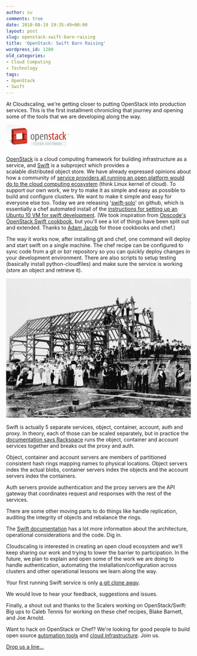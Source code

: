 ```yaml
---
author: su
comments: true
date: 2010-08-19 19:35:49+00:00
layout: post
slug: openstack-swift-barn-raising
title: 'OpenStack: Swift Barn Raising'
wordpress_id: 1280
old_categories:
- Cloud Computing
- Technology
tags:
- OpenStack
- Swift
---
```


At Cloudscaling, we're getting closer to putting OpenStack into production services. This is the first installment chronicling that journey and opening some of the tools that we are developing along the way.

[![OpenStack](/assets/media/2010/08/OpenStack-Logo.png)](http://openstack.org)

[OpenStack](http://openstack.org/) is a cloud computing framework for building infrastructure as a service, and [Swift](https://launchpad.net/~swift) is a subproject which provides a scalable distributed object store. We have already expressed opinions about how a community of [service providers all running an open platform would do to the cloud computing ecosystem](http://cloudscaling.com/blog/cloud-computing/does-openstack-change-the-cloud-game) (think Linux kernel of cloud). To support our own work, we try to make it as simple and easy as possible to build and configure clusters. We want to make it simple and easy for everyone else too. Today we are releasing '[swift-solo](https://github.com/cloudscaling/swift-solo)' on github, which is essentially a chef automated install of the [instructions for setting up an Ubuntu 10 VM for swift development](http://swift.openstack.org/development_saio.html). (We took inspiration from [Opscode's OpenStack Swift cookbook](http://github.com/opscode/openstack-cookbooks/tree/master/cookbooks/swift/), but you'll see a lot of things have been split out and extended. Thanks to [Adam Jacob](http://twitter.com/adamhjk) for those cookbooks and chef.)

The way it works now, after installing git and chef, one command will deploy and start swift on a single machine. The chef recipe can be configured to sync code from a git or bzr repository so you can quickly deploy changes in your development environment. There are also scripts to setup testing (basically install python-cloudfiles) and make sure the service is working (store an object and retrieve it).

![old fashion barn raising](/assets/media/2010/08/old-fashion-barn-raising.jpeg)

Swift is actually 5 separate services, object, container, account, auth and proxy. In theory, each of those can be scaled separately, but in practice the [documentation says Rackspace](http://swift.openstack.org/deployment_guide.html) runs the object, container and account services together and breaks out the proxy and auth.

Object, container and account servers are members of partitioned consistent hash rings mapping names to physical locations. Object servers index the actual blobs, container servers index the objects and the account servers index the containers.

Auth servers provide authentication and the proxy servers are the API gateway that coordinates request and responses with the rest of the services.

There are some other moving parts to do things like handle replication, auditing the integrity of objects and rebalance the rings.

The [Swift documentation](http://swift.openstack.org/) has a lot more information about the architecture, operational considerations and the code. Dig in.

Cloudscaling is interested in creating an open cloud ecosystem and we'll keep sharing our work and trying to lower the barrier to participation. In the future, we plan to explain and open some of the work we are doing to handle authentication, automating the installation/configuration across clusters and other operational lessons we learn along the way.

Your first running Swift service is only [a git clone away](https://github.com/cloudscaling/swift-solo).

We would love to hear your feedback, suggestions and issues.

Finally, a shout out and thanks to the Scalers working on OpenStack/Swift: Big ups to Caleb Tennis for working on these chef recipes, Blake Barnett, and Joe Arnold.

Want to hack on OpenStack or Chef? We're looking for good people to build open source [automation tools](http://cloudscaling.com/contact/jobs/openstack-ruby-developer) and [cloud infrastructure](http://cloudscaling.com/contact/jobs/openstack-python-developer). Join us.

[Drop us a line...](mailto:jobs@cloudscaling.com)

